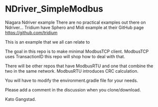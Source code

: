 # NDriver_SimpleModbus
Niagara Ndriver example
There are no practical examples out there on Ndriver...
Tridium have Sphero and Midi example at their GitHub page https://github.com/tridium

This is an example that we all can relate to

The goal in this repo is to make minimal ModbusTCP client.
ModbusTCP uses TransactionID this repo will shop how to deal with that.

There will be other repos that have ModbusRTU and one that combine the two in the same network.
ModbusRTU introduces CRC calculation.

You will have to modify the environment.gradle file for your needs.

Please add a comment in the discussion when you clone/download.

Kato Gangstad.

